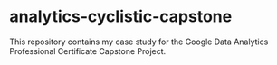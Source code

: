 # analytics-cyclistic-capstone
This repository contains my case study for the Google Data Analytics Professional Certificate Capstone Project.
